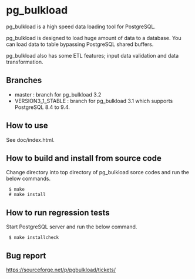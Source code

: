 pg_bulkload
=======
pg_bulkload is a high speed data loading tool for PostgreSQL.

pg_bulkload is designed to load huge amount of data to a database. 
You can load data to table bypassing PostgreSQL shared buffers.

pg_bulkload also has some ETL features; input data validation and data transformation.

Branches
--------

* master : branch for pg_bulkload 3.2
* VERSION3_1_STABLE : branch for pg_bulkload 3.1 which supports PostgreSQL 8.4 to 9.4. 

How to use
----------
See doc/index.html.

How to build and install from source code
-----------------------------------------
Change directory into top directory of pg_bulkload sorce codes and
run the below commands.

````
 $ make
 # make install
````

How to run regression tests
---------------------------
Start PostgreSQL server and run the below command.

````
 $ make installcheck
````

Bug report
----------

https://sourceforge.net/p/pgbulkload/tickets/




